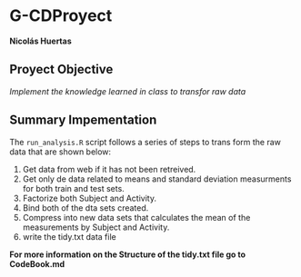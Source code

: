 # G-CDProyect
**Nicolás Huertas**
## Proyect Objective
*Implement the knowledge learned in class to transfor raw data*
## Summary Impementation
The `run_analysis.R` script follows a series of steps to trans form the raw data that are shown below:
  1.  Get data from web if it has not been retreived.
  2.  Get only de data related to means and standard deviation measurments for both train and test sets.
  3.  Factorize both Subject and Activity.
  4.  Bind both of the dta sets created.
  5.  Compress into new data sets that calculates the mean of the measurements by Subject and Activity.
  6. write the tidy.txt data file
  
**For more information on the Structure of the tidy.txt file go to CodeBook.md**
